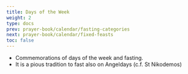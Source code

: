 ```yaml
---
title: Days of the Week
weight: 2
type: docs
prev: prayer-book/calendar/fasting-categories
next: prayer-book/calendar/fixed-feasts
toc: false
---
```


- Commemorations of days of the week and fasting.
- It is a pious tradition to fast also on Angeldays (c.f. St Nikodemos)
